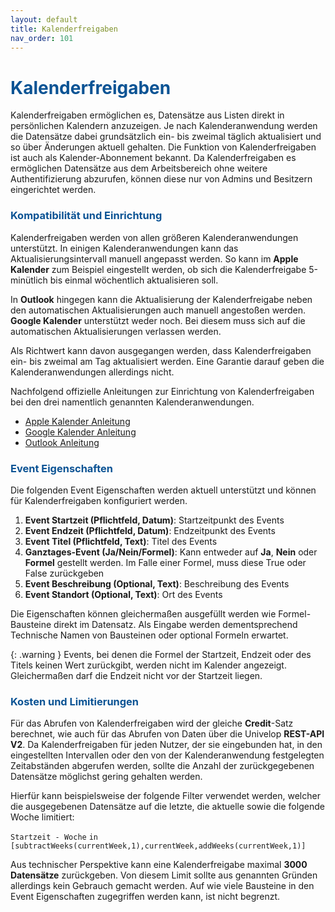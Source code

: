 ```yaml
---
layout: default
title: Kalenderfreigaben
nav_order: 101
---
```


<!-- cspell:ignore Kalenderanwendung Kalenderanwendungen Kalenderfreigabe -->
# <span style="color:#0b5394">**Kalenderfreigaben**</span>

Kalenderfreigaben ermöglichen es, Datensätze aus Listen direkt in persönlichen Kalendern anzuzeigen. Je nach Kalenderanwendung werden die Datensätze dabei grundsätzlich ein- bis zweimal täglich aktualisiert und so über Änderungen aktuell gehalten. Die Funktion von Kalenderfreigaben ist auch als Kalender-Abonnement bekannt. Da Kalenderfreigaben es ermöglichen Datensätze aus dem Arbeitsbereich ohne weitere Authentifizierung abzurufen, können diese nur von Admins und Besitzern eingerichtet werden.

### <span style="color:#0b5394">**Kompatibilität und Einrichtung**</span>

Kalenderfreigaben werden von allen größeren Kalenderanwendungen unterstützt. In einigen Kalenderanwendungen kann das Aktualisierungsintervall manuell angepasst werden. So kann im **Apple Kalender** zum Beispiel eingestellt werden, ob sich die Kalenderfreigabe 5-minütlich bis einmal wöchentlich aktualisieren soll. 

In **Outlook** hingegen kann die Aktualisierung der Kalenderfreigabe neben den automatischen Aktualisierungen auch manuell angestoßen werden. **Google Kalender** unterstützt weder noch. Bei diesem muss sich auf die automatischen Aktualisierungen verlassen werden.

Als Richtwert kann davon ausgegangen werden, dass Kalenderfreigaben ein- bis zweimal am Tag aktualisiert werden. Eine Garantie darauf geben die Kalenderanwendungen allerdings nicht.

Nachfolgend offizielle Anleitungen zur Einrichtung von Kalenderfreigaben bei den drei namentlich genannten Kalenderanwendungen.

- [Apple Kalender Anleitung](https://support.apple.com/en-gb/guide/calendar/icl1022/mac)
- [Google Kalender Anleitung](https://support.google.com/calendar/answer/37100?hl=en&co=GENIE.Platform%3DDesktop)
- [Outlook Anleitung](https://support.microsoft.com/en-us/office/import-or-subscribe-to-a-calendar-in-outlook-com-or-outlook-on-the-web-cff1429c-5af6-41ec-a5b4-74f2c278e98c)

### <span style="color:#0b5394">**Event Eigenschaften**</span>

Die folgenden Event Eigenschaften werden aktuell unterstützt und können für Kalenderfreigaben konfiguriert werden. 

1. **Event Startzeit (Pflichtfeld, Datum)**: Startzeitpunkt des Events
1. **Event Endzeit (Pflichtfeld, Datum)**: Endzeitpunkt des Events
1. **Event Titel (Pflichtfeld, Text)**: Titel des Events
1. **Ganztages-Event (Ja/Nein/Formel)**: Kann entweder auf **Ja**, **Nein** oder **Formel** gestellt werden. Im Falle einer Formel, muss diese True oder False zurückgeben
1. **Event Beschreibung (Optional, Text)**: Beschreibung des Events
1. **Event Standort (Optional, Text)**: Ort des Events

Die Eigenschaften können gleichermaßen ausgefüllt werden wie Formel-Bausteine direkt im Datensatz. Als Eingabe werden dementsprechend Technische Namen von Bausteinen oder optional Formeln erwartet.

{: .warning }
Events, bei denen die Formel der Startzeit, Endzeit oder des Titels keinen Wert zurückgibt, werden nicht im Kalender angezeigt. Gleichermaßen darf die Endzeit nicht vor der Startzeit liegen.

### <span style="color:#0b5394">**Kosten und Limitierungen**</span>

Für das Abrufen von Kalenderfreigaben wird der gleiche **Credit**-Satz berechnet, wie auch für das Abrufen von Daten über die Univelop **REST-API V2**. Da Kalenderfreigaben für jeden Nutzer, der sie eingebunden hat, in den eingestellten Intervallen oder den von der Kalenderanwendung festgelegten Zeitabständen abgerufen werden, sollte die Anzahl der zurückgegebenen Datensätze möglichst gering gehalten werden.

Hierfür kann beispielsweise der folgende Filter verwendet werden, welcher die ausgegebenen Datensätze auf die letzte, die aktuelle sowie die folgende Woche limitiert:

`Startzeit - Woche` `in` `[subtractWeeks(currentWeek,1),currentWeek,addWeeks(currentWeek,1)]`

Aus technischer Perspektive kann eine Kalenderfreigabe maximal **3000 Datensätze** zurückgeben. Von diesem Limit sollte aus genannten Gründen allerdings kein Gebrauch gemacht werden. Auf wie viele Bausteine in den Event Eigenschaften zugegriffen werden kann, ist nicht begrenzt.